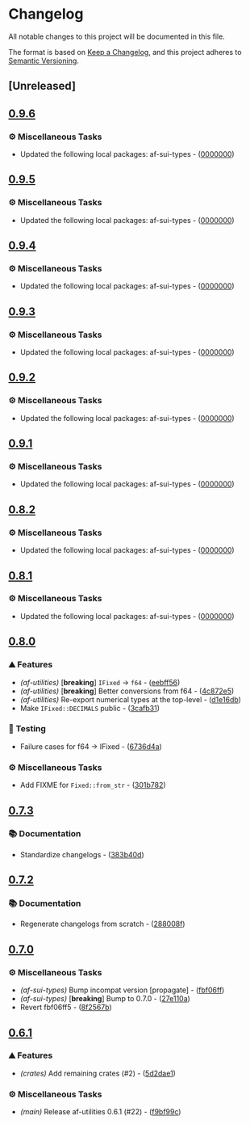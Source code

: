 # Changelog

All notable changes to this project will be documented in this file.

The format is based on [Keep a Changelog](https://keepachangelog.com/en/1.0.0/),
and this project adheres to [Semantic Versioning](https://semver.org/spec/v2.0.0.html).


## [Unreleased]

## [0.9.6](https://github.com/AftermathFinance/aftermath-sdk-rust/compare/af-utilities-v0.9.5...af-utilities-v0.9.6)

### ⚙️ Miscellaneous Tasks

- Updated the following local packages: af-sui-types - ([0000000](https://github.com/AftermathFinance/aftermath-sdk-rust/commit/0000000))


## [0.9.5](https://github.com/AftermathFinance/aftermath-sdk-rust/compare/af-utilities-v0.9.4...af-utilities-v0.9.5)

### ⚙️ Miscellaneous Tasks

- Updated the following local packages: af-sui-types - ([0000000](https://github.com/AftermathFinance/aftermath-sdk-rust/commit/0000000))


## [0.9.4](https://github.com/AftermathFinance/aftermath-sdk-rust/compare/af-utilities-v0.9.3...af-utilities-v0.9.4)

### ⚙️ Miscellaneous Tasks

- Updated the following local packages: af-sui-types - ([0000000](https://github.com/AftermathFinance/aftermath-sdk-rust/commit/0000000))


## [0.9.3](https://github.com/AftermathFinance/aftermath-sdk-rust/compare/af-utilities-v0.9.2...af-utilities-v0.9.3)

### ⚙️ Miscellaneous Tasks

- Updated the following local packages: af-sui-types - ([0000000](https://github.com/AftermathFinance/aftermath-sdk-rust/commit/0000000))


## [0.9.2](https://github.com/AftermathFinance/aftermath-sdk-rust/compare/af-utilities-v0.9.1...af-utilities-v0.9.2)

### ⚙️ Miscellaneous Tasks

- Updated the following local packages: af-sui-types - ([0000000](https://github.com/AftermathFinance/aftermath-sdk-rust/commit/0000000))


## [0.9.1](https://github.com/AftermathFinance/aftermath-sdk-rust/compare/af-utilities-v0.9.0...af-utilities-v0.9.1)

### ⚙️ Miscellaneous Tasks

- Updated the following local packages: af-sui-types - ([0000000](https://github.com/AftermathFinance/aftermath-sdk-rust/commit/0000000))


## [0.8.2](https://github.com/AftermathFinance/aftermath-sdk-rust/compare/af-utilities-v0.8.1...af-utilities-v0.8.2)

### ⚙️ Miscellaneous Tasks

- Updated the following local packages: af-sui-types - ([0000000](https://github.com/AftermathFinance/aftermath-sdk-rust/commit/0000000))


## [0.8.1](https://github.com/AftermathFinance/aftermath-sdk-rust/compare/af-utilities-v0.8.0...af-utilities-v0.8.1)

### ⚙️ Miscellaneous Tasks

- Updated the following local packages: af-sui-types - ([0000000](https://github.com/AftermathFinance/aftermath-sdk-rust/commit/0000000))


## [0.8.0](https://github.com/AftermathFinance/aftermath-sdk-rust/compare/af-utilities-v0.7.3...af-utilities-v0.8.0)

### ⛰️ Features

- *(af-utilities)* [**breaking**] `IFixed` -> `f64` - ([eebff56](https://github.com/AftermathFinance/aftermath-sdk-rust/commit/eebff564390fd922fb72604dcb3c49b36dba1090))
- *(af-utilities)* [**breaking**] Better conversions from f64 - ([4c872e5](https://github.com/AftermathFinance/aftermath-sdk-rust/commit/4c872e56e713650261a9b8b32baf98ed082d30b6))
- *(af-utilities)* Re-export numerical types at the top-level - ([d1e16db](https://github.com/AftermathFinance/aftermath-sdk-rust/commit/d1e16db45ef8d325604d2ac40e44076b928fe37e))
- Make `IFixed::DECIMALS` public - ([3cafb31](https://github.com/AftermathFinance/aftermath-sdk-rust/commit/3cafb31dfc24f1f9c787a6b730694aacbe895fd5))

### 🧪 Testing

- Failure cases for f64 -> IFixed - ([6736d4a](https://github.com/AftermathFinance/aftermath-sdk-rust/commit/6736d4a3d3e9d1052e9201314e08b73e98cd2f83))

### ⚙️ Miscellaneous Tasks

- Add FIXME for `Fixed::from_str` - ([301b782](https://github.com/AftermathFinance/aftermath-sdk-rust/commit/301b78249056223d7a7bee90a5f451972517ab74))


## [0.7.3](https://github.com/AftermathFinance/aftermath-sdk-rust/compare/af-utilities-v0.7.2...af-utilities-v0.7.3)

### 📚 Documentation

- Standardize changelogs - ([383b40d](https://github.com/AftermathFinance/aftermath-sdk-rust/commit/383b40d75c38f637aafe06438673f71e1c57d432))


## [0.7.2](https://github.com/AftermathFinance/aftermath-sdk-rust/compare/af-utilities-v0.7.1...af-utilities-v0.7.2)

### 📚 Documentation

- Regenerate changelogs from scratch - ([288008f](https://github.com/AftermathFinance/aftermath-sdk-rust/commit/288008f5b60193ea34b765d8ad605cf4f25207e9))

## [0.7.0](https://github.com/AftermathFinance/aftermath-sdk-rust/compare/af-utilities-v0.6.1...af-utilities-v0.7.0)

### ⚙️ Miscellaneous Tasks

- *(af-sui-types)* Bump incompat version [propagate] - ([fbf06ff](https://github.com/AftermathFinance/aftermath-sdk-rust/commit/fbf06ff5b383d73297a7595b6a4ca7300bdbfbd2))
- *(af-sui-types)* [**breaking**] Bump to 0.7.0 - ([27e110a](https://github.com/AftermathFinance/aftermath-sdk-rust/commit/27e110a9455d4a1b9c4d9c1a9e4e0c85728a1e96))
- Revert fbf06ff5 - ([8f2567b](https://github.com/AftermathFinance/aftermath-sdk-rust/commit/8f2567b6efd2924092cb5a5a382a5cabeaf7fafd))

## [0.6.1](https://github.com/AftermathFinance/aftermath-sdk-rust/compare/af-utilities-v0.6.0...af-utilities-v0.6.1)

### ⛰️ Features

- *(crates)* Add remaining crates (#2) - ([5d2dae1](https://github.com/AftermathFinance/aftermath-sdk-rust/commit/5d2dae1392de8ed6a5af63a0e559bd3416112b35))

### ⚙️ Miscellaneous Tasks

- *(main)* Release af-utilities 0.6.1 (#22) - ([f9bf99c](https://github.com/AftermathFinance/aftermath-sdk-rust/commit/f9bf99c20948a02b0c116318dd6daa55e4c080b5))

<!-- generated by git-cliff -->
